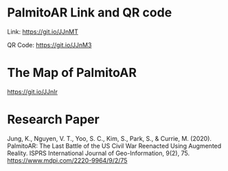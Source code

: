 # PalmitoAR Link and QR code
Link: https://git.io/JJnMT

QR Code: https://git.io/JJnM3

# The Map of PalmitoAR
https://git.io/JJnIr

# Research Paper

Jung, K., Nguyen, V. T., Yoo, S. C., Kim, S., Park, S., & Currie, M. (2020). PalmitoAR: The Last Battle of the US Civil War Reenacted Using Augmented Reality. ISPRS International Journal of Geo-Information, 9(2), 75.
https://www.mdpi.com/2220-9964/9/2/75
